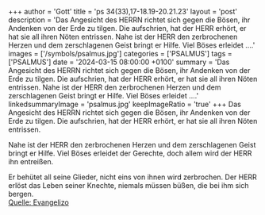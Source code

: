 +++
author = 'Gott'
title = 'ps 34(33),17-18.19-20.21.23'
layout = 'post'
description = 'Das Angesicht des HERRN richtet sich gegen die Bösen,  ihr Andenken von der Erde zu tilgen. Die aufschrien, hat der HERR erhört,  er hat sie all ihren Nöten entrissen.  Nahe ist der HERR den zerbrochenen Herzen  und dem zerschlagenen Geist bringt er Hilfe. Viel Böses erleidet ....'
images = ['/symbols/psalmus.jpg']
categories = ['PSALMUS']
tags = ['PSALMUS']
date = '2024-03-15 08:00:00 +0100'
summary = 'Das Angesicht des HERRN richtet sich gegen die Bösen,  ihr Andenken von der Erde zu tilgen. Die aufschrien, hat der HERR erhört,  er hat sie all ihren Nöten entrissen.  Nahe ist der HERR den zerbrochenen Herzen  und dem zerschlagenen Geist bringt er Hilfe. Viel Böses erleidet ....'
linkedsummaryImage = 'psalmus.jpg'
keepImageRatio = 'true'
+++
Das Angesicht des HERRN richtet sich gegen die Bösen, 
ihr Andenken von der Erde zu tilgen.
Die aufschrien, hat der HERR erhört, 
er hat sie all ihren Nöten entrissen.

Nahe ist der HERR den zerbrochenen Herzen 
und dem zerschlagenen Geist bringt er Hilfe.
Viel Böses erleidet der Gerechte, 
doch allem wird der HERR ihn entreißen.<!--more-->

Er behütet all seine Glieder, 
nicht eins von ihnen wird zerbrochen.
Der HERR erlöst das Leben seiner Knechte, 
niemals müssen büßen, die bei ihm sich bergen.<br> [Quelle: Evangelizo](https://evangeliumtagfuertag.org/DE/gospel)